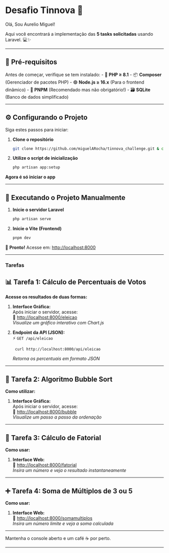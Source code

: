 # Desafio Tinnova 🚀

Olá, Sou Aurelio Miguel! 

Aqui você encontrará a implementação das **5 tasks solicitadas** usando Laravel. 💻✨

---

## 🧰 Pré-requisitos

Antes de começar, verifique se tem instalado:
    - 🐘 **PHP ≥ 8.1**
    - 📦 **Composer** (Gerenciador de pacotes PHP)
    - 🟢 **Node.js ≥ 16.x** (Para o frontend dinâmico)
    - 🚀 **PNPM** (Recomendado mas não obrigatório!)
    - 🗃️ **SQLite** (Banco de dados simplificado)

---

## ⚙️ Configurando o Projeto

Siga estes passos para iniciar:

1. **Clone o repositório**  

    ```bash
    git clone https://github.com/miguelARocha/tinnova_challenge.git & cd tinnova_challenge
    ```

2. **Utilize o script de inicialização**  
    ```bash
    php artisan app:setup
    ```

**Agora é só iniciar o app** 

---

## 🚀 Executando o Projeto Manualmente

1. **Inicie o servidor Laravel**  
    ```bash
    php artisan serve
    ```

2. **Inicie o Vite (Frontend)**  
    ```bash
    pnpm dev
    ```

🎉 **Pronto!** Acesse em: [http://localhost:8000](http://localhost:8000)

---


### Tarefas

## 📊 Tarefa 1: Cálculo de Percentuais de Votos

**Acesse os resultados de duas formas:**
1. **Interface Gráfica:**  
   Após iniciar o servidor, acesse:  
   🔗 [http://localhost:8000/eleicao](http://localhost:8000/eleicao)  
   *Visualize um gráfico interativo com Chart.js*

2. **Endpoint da API (JSON):**  
   ⚡ `GET /api/eleicao`  
   ```bash
    curl http://localhost:8000/api/eleicao
   ```
    *Retorna os percentuais em formato JSON*
---

## 🔄 Tarefa 2: Algoritmo Bubble Sort

**Como utilizar:**
1. **Interface Gráfica:**  
   Após iniciar o servidor, acesse:  
   🔗 [http://localhost:8000/bubble](http://localhost:8000/bubble)  
   *Visualize um passo a passo da ordenação*
---

## 🔢 Tarefa 3: Cálculo de Fatorial

**Como usar:**
1. **Interface Web:**  
   🔗 [http://localhost:8000/fatorial](http://localhost:8000/fatorial)  
   *Insira um número e veja o resultado instantaneamente*
---

## ➕ Tarefa 4: Soma de Múltiplos de 3 ou 5

**Como usar:**
1. **Interface Web:**  
   🔗 [http://localhost:8000/somamultiplos](http://localhost:8000/somamultiplos)  
   *Insira um número limite e veja a soma calculada*
---



Mantenha o console aberto e um café ☕ por perto.

---